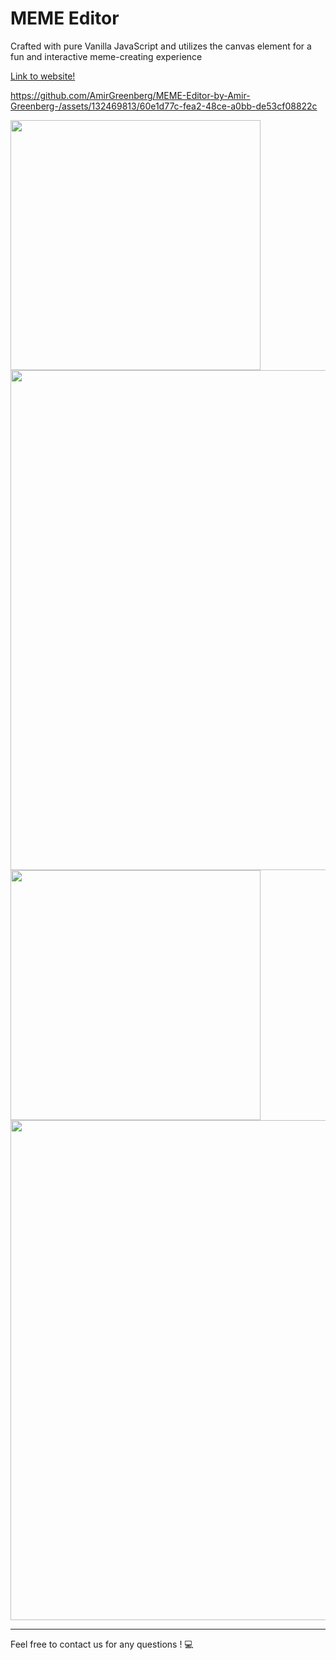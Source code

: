 # MEME Editor
Crafted with pure Vanilla JavaScript and utilizes the canvas element for a fun and interactive meme-creating experience

[Link to website!](https://amirgreenberg.github.io/MEME-Editor-by-Amir-Greenberg-/)

https://github.com/AmirGreenberg/MEME-Editor-by-Amir-Greenberg-/assets/132469813/60e1d77c-fea2-48ce-a0bb-de53cf08822c

<div>
<img src="https://res.cloudinary.com/dqjddwtf4/image/upload/v1707041033/meme_generator_screenshot1_tda2hg.png" width="400px"  /> 
<img src="https://res.cloudinary.com/dqjddwtf4/image/upload/v1707041031/meme_generator_screenshot4_jaivwv.png" width="800px"  /> 
<img src="https://res.cloudinary.com/dqjddwtf4/image/upload/v1707041032/meme_generator_screenshot2_kb06ud.png" width="400px"  /> 
<img src="https://res.cloudinary.com/dqjddwtf4/image/upload/v1707041031/meme_generator_screenshot3_vndxfd.png" width="800px"  /> 
</div>



---

Feel free to contact us for any questions ! 💻
